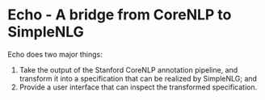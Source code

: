 # Echo - A bridge from CoreNLP to SimpleNLG

Echo does two major things:

1.  Take the output of the Stanford CoreNLP annotation pipeline, and transform it into a specification that can be realized by SimpleNLG; and
2.  Provide a user interface that can inspect the transformed specification.

